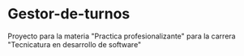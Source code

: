 # Gestor-de-turnos
Proyecto para la materia "Practica profesionalizante" para la carrera "Tecnicatura en desarrollo de software"
